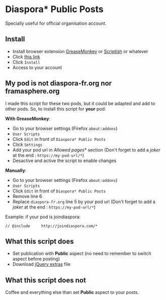 Diaspora* Public Posts
======================

Specially useful for official organisation account.

## Install

* Install browser extension [GreaseMonkey](https://addons.mozilla.org/en-US/firefox/addon/greasemonkey/) or [Scriptish](https://addons.mozilla.org/firefox/addon/scriptish) or whatever
* Click [this link](https://raw.githubusercontent.com/SansPseudoFix/diaspora-public-posts/master/diaspora-public-posts.user.js)
* Click ``Install``
* Access to your account

## My pod is not diaspora-fr.org nor framasphere.org

I made this script for these two pods, but it could be adapted and add to other pods. So, to install this script for **your** pod:

**With GreaseMonkey**:

* Go to your browser settings (Firefox ``about:addons``)
* ``User Scripts``
* Click ``Edit`` in front of ``Diaspora* Public Posts``
* Click ``Settings``
* Add your pod url in *Allowed pages** section (Don't forget to add a *joker* at the end : ``https://my-pod-url/*``)
* Desactive and active the script to enable changes

**Manually**:

* Go to your browser settings (Firefox ``about:addons``)
* ``User Scripts``
* Click ``Edit`` in front of ``Diaspora* Public Posts``
* Remove line 6
* Replace ``diaspora-fr.org`` line 5 by your pod url (Don't forget to add a *joker* at the end : ``https://my-pod-url/*``)

Example: if your pod is joindiaspora:

````
// @include     http://joindiaspora.com/*
````

## What this script does

* Set publication with **Public** aspect (no need to remember to switch aspect before posting)
* Download [jQuery extras](https://greasyfork.org/fr/scripts/12083-jquery-extras) file

## What this script does not

Coffee and everything else than set **Public** aspect to your posts.
